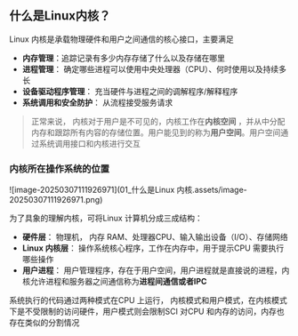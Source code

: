 ## 什么是Linux内核？

Linux 内核是承载物理硬件和用户之间通信的核心接口，主要满足

- **内存管理**：追踪记录有多少内存存储了什么以及存储在哪里
- **进程管理**： 确定哪些进程可以使用中央处理器（CPU）、何时使用以及持续多长 
- **设备驱动程序管理**： 充当硬件与进程之间的调解程序/解释程序
- **系统调用和安全防护**： 从流程接受服务请求

> 正常来说， 内核对于用户是不可见的，内核工作在**内核空间** ，并从中分配内存和跟踪所有内容的存储位置。用户能见到的称为**用户空间**。用户空间通过系统调用接口和内核进行交互



### 内核所在操作系统的位置

![image-20250307111926971](01_什么是Linux 内核.assets/image-20250307111926971.png)

为了具象的理解内核，可将Linux 计算机分成三成结构：

- **硬件层**： 物理机， 内存 RAM、处理器CPU、输入输出设备（I/O）、存储网络
- **Linux 内核层**： 操作系统核心程序，工作在内存中，用于提示CPU 需要执行哪些操作
- **用户进程**： 用户管理程序，存在于用户空间，用户进程就是直接说的进程，内核允许进程和服务器之间通信称为**进程间通信或者IPC**





系统执行的代码通过两种模式在CPU 上运行， 内核模式和用户模式，在内核模式下是不受限制的访问硬件，用户模式则会限制SCI 对CPU 和内存的访问，内存也存在类似的分割情况


